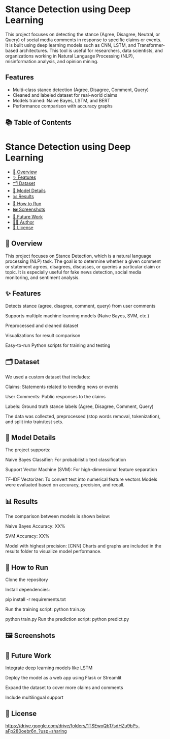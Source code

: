 
# Stance Detection using Deep Learning

This project focuses on detecting the stance (Agree, Disagree, Neutral, or Query) of social media comments in response to specific claims or events. It is built using deep learning models such as CNN, LSTM, and Transformer-based architectures. This tool is useful for researchers, data scientists, and organizations working in Natural Language Processing (NLP), misinformation analysis, and opinion mining.

## Features

- Multi-class stance detection (Agree, Disagree, Comment, Query)
- Cleaned and labeled dataset for real-world claims
- Models trained: Naive Bayes, LSTM, and BERT
- Performance comparison with accuracy graphs







## 📚 Table of Contents
# Stance Detection using Deep Learning

- [📖 Overview](#-overview)  
- [✨ Features](#-features)  
- [🗂️ Dataset](#-dataset)  
- [🧠 Model Details](#-model-details)  
- [📊 Results](#-results)  
- [🚀 How to Run](#-how-to-run)  
- [🖼️ Screenshots](#-screenshots)  
- [🔮 Future Work](#-future-work)  
- [👩‍💻 Author](#-author)  
- [📄 License](#-license)

## 📖 Overview
This project focuses on Stance Detection, which is a natural language processing (NLP) task. The goal is to determine whether a given comment or statement agrees, disagrees, discusses, or queries a particular claim or topic. It is especially useful for fake news detection, social media monitoring, and sentiment analysis.


## ✨ Features
Detects stance (agree, disagree, comment, query) from user comments

Supports multiple machine learning models (Naive Bayes, SVM, etc.)

Preprocessed and cleaned dataset

Visualizations for result comparison

Easy-to-run Python scripts for training and testing


## 🗂️ Dataset
We used a custom dataset that includes:

Claims: Statements related to trending news or events

User Comments: Public responses to the claims

Labels: Ground truth stance labels (Agree, Disagree, Comment, Query)

The data was collected, preprocessed (stop words removal, tokenization), and split into train/test sets.

## 🧠 Model Details
The project supports:

Naive Bayes Classifier: For probabilistic text classification

Support Vector Machine (SVM): For high-dimensional feature separation

TF-IDF Vectorizer: To convert text into numerical feature vectors
Models were evaluated based on accuracy, precision, and recall.
## 📊 Results
The comparison between models is shown below:

Naive Bayes Accuracy: XX%

SVM Accuracy: XX%

Model with highest precision: [CNN]
Charts and graphs are included in the results folder to visualize model performance.

## 🚀 How to Run
Clone the repository

Install dependencies:

pip install -r requirements.txt

Run the training script:
python train.py

python train.py
Run the prediction script:
python predict.py
## 🖼️ Screenshots




## 🔮 Future Work
Integrate deep learning models like LSTM

Deploy the model as a web app using Flask or Streamlit

Expand the dataset to cover more claims and comments

Include multilingual support





## 📄 License
https://drive.google.com/drive/folders/1TSEwoQb17sdHZu9bPs-aFp280oebr6n_?usp=sharing
